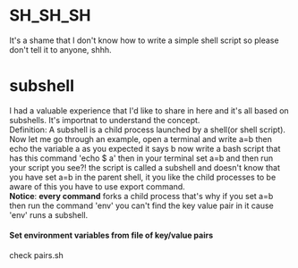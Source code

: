 # SH_SH_SH
It's a shame that I don't know how to write a simple shell script so please don't tell it to anyone, shhh.

# subshell
I had a valuable experience that I'd like to share in here and it's all based on subshells. It's importnat to understand 
the concept.<br/>
Definition: A subshell is a child process launched by a shell(or shell script).
Now let me go through an example, open a terminal and write a=b then echo the variable a as you expected it says b now 
write a bash script that has this command 'echo $ a' then in your terminal set a=b and then run your script you see?! the 
script is called a subshell and doesn't know that you have set a=b in the parent shell, it you like the child processes 
to be aware of this you have to use export command.<br/>
**Notice**: **every command** forks a child process that's why if you set a=b then run the command 'env' you can't find 
the key value pair in it cause 'env' runs a subshell.

#### Set environment variables from file of key/value pairs
check pairs.sh